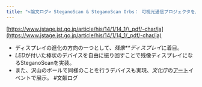 ```yaml
---
title: "<論文ログ> SteganoScan & SteganoScan Orbs： 可視光通信プロジェクタを用いた空間拡張型ディスプレイ"
---
```


[https://www.jstage.jst.go.jp/article/his/14/1/14_1/\_pdf/-char/ja](https://www.jstage.jst.go.jp/article/his/14/1/14_1/_pdf/-char/ja)

* ディスプレイの進化の方向の一つとして、*残像**ディスプレイ*に着目。
* *LED*が付いた棒状のデバイスを自由に振り回すことで残像ディスプレイになるSteganoScanを実装。
* また、沢山のボールで同様のことを行うデバイスも実現、*文化庁*の[アート](%E3%82%A2%E3%83%BC%E3%83%88.md)イベントで展示。
  \#文献ログ
